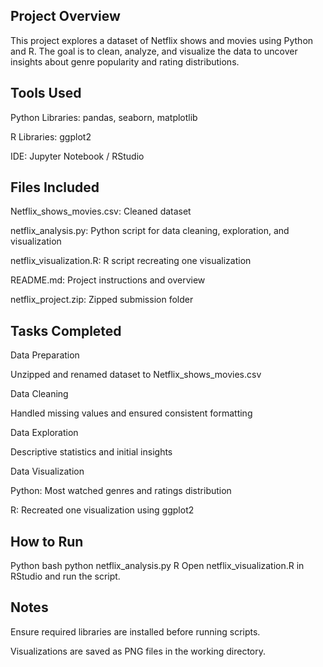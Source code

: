 ## Project Overview
This project explores a dataset of Netflix shows and movies using Python and R. The goal is to clean, analyze, and visualize the data to uncover insights about genre popularity and rating distributions.

 ## Tools Used
Python Libraries: pandas, seaborn, matplotlib

R Libraries: ggplot2

IDE: Jupyter Notebook / RStudio

##  Files Included
Netflix_shows_movies.csv: Cleaned dataset

netflix_analysis.py: Python script for data cleaning, exploration, and visualization

netflix_visualization.R: R script recreating one visualization

README.md: Project instructions and overview

netflix_project.zip: Zipped submission folder

##  Tasks Completed
Data Preparation

Unzipped and renamed dataset to Netflix_shows_movies.csv

Data Cleaning

Handled missing values and ensured consistent formatting

Data Exploration

Descriptive statistics and initial insights

Data Visualization

Python: Most watched genres and ratings distribution

R: Recreated one visualization using ggplot2

##  How to Run
Python
bash
python netflix_analysis.py
R
Open netflix_visualization.R in RStudio and run the script.

## Notes
Ensure required libraries are installed before running scripts.

Visualizations are saved as PNG files in the working directory.


